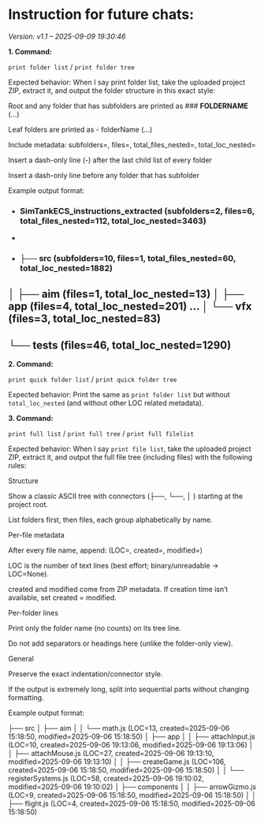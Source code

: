 # Instruction for future chats:

_Version: v1.1 – 2025-09-09 19:30:46_




**1. Command:**

`print folder list` / `print folder tree`

Expected behavior:
When I say print folder list, take the uploaded project ZIP, extract it, and output the folder structure in this exact style:

Root and any folder that has subfolders are printed as ### **FOLDERNAME** (...)

Leaf folders are printed as - folderName (...)

Include metadata: subfolders=, files=, total_files_nested=, total_loc_nested=

Insert a dash-only line (-) after the last child list of every folder

Insert a dash-only line before any folder that has subfolder

Example output format:

- ### **SimTankECS_instructions_extracted** (subfolders=2, files=6, total_files_nested=112, total_loc_nested=3463)
-
- ### ├── **src** (subfolders=10, files=1, total_files_nested=60, total_loc_nested=1882)
│   ├── aim (files=1, total_loc_nested=13)
│   ├── app (files=4, total_loc_nested=201)
...
│   └── vfx (files=3, total_loc_nested=83)
-
└── tests (files=46, total_loc_nested=1290)
-

**2. Command:**

`print quick folder list` / `print quick folder tree`

Expected behavior:
Print the same as `print folder list` but without `total_loc_nested` (and without other LOC related metadata).

**3. Command:**

`print full list` / `print full tree` / `print full filelist`

Expected behavior:
When I say `print file list`, take the uploaded project ZIP, extract it, and output the full file tree (including files) with the following rules:

Structure

Show a classic ASCII tree with connectors (├──, └──, │ ) starting at the project root.

List folders first, then files, each group alphabetically by name.

Per-file metadata

After every file name, append:
(LOC=<lines>, created=<YYYY-MM-DD HH:MM:SS>, modified=<YYYY-MM-DD HH:MM:SS>)

LOC is the number of text lines (best effort; binary/unreadable → LOC=None).

created and modified come from ZIP metadata. If creation time isn’t available, set created = modified.

Per-folder lines

Print only the folder name (no counts) on its tree line.

Do not add separators or headings here (unlike the folder-only view).

General

Preserve the exact indentation/connector style.

If the output is extremely long, split into sequential parts without changing formatting.

Example output format:

├── src
│   ├── aim
│   │   └── math.js (LOC=13, created=2025-09-06 15:18:50, modified=2025-09-06 15:18:50)
│   ├── app
│   │   ├── attachInput.js (LOC=10, created=2025-09-06 19:13:06, modified=2025-09-06 19:13:06)
│   │   ├── attachMouse.js (LOC=27, created=2025-09-06 19:13:10, modified=2025-09-06 19:13:10)
│   │   ├── createGame.js (LOC=106, created=2025-09-06 15:18:50, modified=2025-09-06 15:18:50)
│   │   └── registerSystems.js (LOC=58, created=2025-09-06 19:10:02, modified=2025-09-06 19:10:02)
│   ├── components
│   │   ├── arrowGizmo.js (LOC=9, created=2025-09-06 15:18:50, modified=2025-09-06 15:18:50)
│   │   ├── flight.js (LOC=4, created=2025-09-06 15:18:50, modified=2025-09-06 15:18:50)
